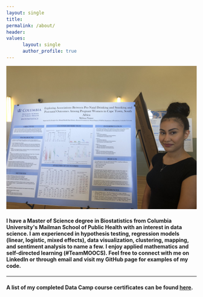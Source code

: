 ```yaml
---
layout: single
title:
permalink: /about/
header:
values:
      layout: single
      author_profile: true
---
```



<img src="/images/IMG_1721.jpg" alt="hi" class="inline"/>

#### I have a Master of Science degree in Biostatistics from Columbia University's Mailman School of Public Health with an interest in data science. I am experienced in hypothesis testing, regression models (linear, logistic, mixed effects), data visualization, clustering, mapping, and sentiment analysis to name a few. I enjoy applied mathematics and self-directed learning (#TeamMOOCS). Feel free to connect with me on LinkedIn or through email and visit my GitHub page for examples of my code.

---

#### A list of my completed Data Camp course certificates can be found [here](https://melissa-nunez.github.io/certificates).
